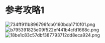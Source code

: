 # 参考攻略1
![734ff911b896796fcb0160bda1710f01.png](https://www.z4a.net/images/2023/12/31/734ff911b896796fcb0160bda1710f01.png)
![b795391825e09f522ef441b4cfd1668c.png](https://www.z4a.net/images/2023/12/31/b795391825e09f522ef441b4cfd1668c.png)
![18be1c83c57dbf387793712dd8eca924.png](https://www.z4a.net/images/2023/12/31/18be1c83c57dbf387793712dd8eca924.png)
